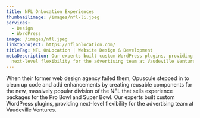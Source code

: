 ```yaml
---
title: NFL OnLocation Experiences
thumbnailimage: /images/nfl-li.jpeg
services:
  - Design
  - WordPress
image: /images/nfl.jpeg
linktoproject: https://nflonlocation.com/
titleTag: NFL OnLocation | Website Design & Development
metaDescription: Our experts built custom WordPress plugins, providing
  next-level flexibility for the advertising team at Vaudeville Ventures.
---
```

When their former web design agency failed them, Opuscule stepped in to clean up code and add enhancements by creating reusable components for the new, massively popular division of the NFL that sells experience packages for the Pro Bowl and Super Bowl. Our experts built custom WordPress plugins, providing next-level flexibility for the advertising team at Vaudeville Ventures.